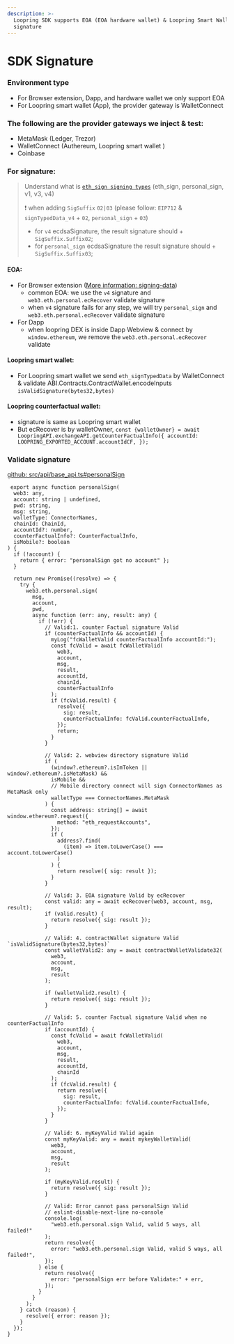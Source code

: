 ```yaml
---
description: >-
  Loopring SDK supports EOA (EOA hardware wallet) & Loopring Smart Wallet
  signature
---
```


# SDK Signature

### &#x20;Environment  type   &#x20;

* For Browser extension, Dapp, and hardware wallet we only support EOA
* For Loopring smart wallet (App), the provider gateway is WalletConnect



### The following are the provider gateways we inject & test:

* MetaMask (Ledger, Trezor)
* WalletConnect (Authereum, Loopring smart wallet )
* Coinbase



### For signature:

> &#x20;Understand  what is  [`eth_sign signing types`](https://docs.metamask.io/guide/signing-data.html#a-brief-history) (eth\_sign, personal\_sign, v1, v3, v4)
>
> ❗ when adding `SigSuffix` `02|03` (please follow:  `EIP712` & `signTypedData_v4`  + `02`, `personal_sign` + `03`)
>
> * for `v4` ecdsaSignature, the result signature should + `SigSuffix.Suffix02`;
> * for `personal_sign` ecdsaSignature the result signature should + `SigSuffix.Suffix03`;

#### EOA:

* For Browser extension ([More information: signing-data](https://docs.metamask.io/guide/signing-data.html#a-brief-history))
  * common EOA: we use the `v4` signature and `web3.eth.personal.ecRecover` validate signature
  * when `v4` signature fails for any step, we will try `personal_sign` and `web3.eth.personal.ecRecover` validate signature
* For Dapp
  * when loopring DEX is inside Dapp Webview & connect by `window.ethereum`, we remove the `web3.eth.personal.ecRecover` validate

#### Loopring smart wallet:

* For Loopring smart wallet we send `eth_signTypedData` by WalletConnect & validate ABI.Contracts.ContractWallet.encodeInputs `isValidSignature(bytes32,bytes)`

#### Loopring counterfactual wallet:

* signature is same as Loopring smart wallet
* But ecRecover is by walletOwner, `const {walletOwner} = await LoopringAPI.exchangeAPI.getCounterFactualInfo({ accountId: LOOPRING_EXPORTED_ACCOUNT.accountIdCF, });`



### Validate signature

[github: src/api/base\_api.ts#personalSign](https://github.com/Loopring/loopring\_sdk/blob/2c79c1837114f4f383e2d292de3da4b2dac02252/src/api/base\_api.ts#L549)

```
 export async function personalSign(
  web3: any,
  account: string | undefined,
  pwd: string,
  msg: string,
  walletType: ConnectorNames,
  chainId: ChainId,
  accountId?: number,
  counterFactualInfo?: CounterFactualInfo,
  isMobile?: boolean
) {
  if (!account) {
    return { error: "personalSign got no account" };
  }

  return new Promise((resolve) => {
    try {
      web3.eth.personal.sign(
        msg,
        account,
        pwd,
        async function (err: any, result: any) {
          if (!err) {
            // Valid:1. counter Factual signature Valid
            if (counterFactualInfo && accountId) {
              myLog("fcWalletValid counterFactualInfo accountId:");
              const fcValid = await fcWalletValid(
                web3,
                account,
                msg,
                result,
                accountId,
                chainId,
                counterFactualInfo
              );
              if (fcValid.result) {
                resolve({
                  sig: result,
                  counterFactualInfo: fcValid.counterFactualInfo,
                });
                return;
              }
            }

            // Valid: 2. webview directory signature Valid
            if (
              (window?.ethereum?.isImToken || window?.ethereum?.isMetaMask) &&
              isMobile &&
              // Mobile directory connect will sign ConnectorNames as MetaMask only
              walletType === ConnectorNames.MetaMask
            ) {
              const address: string[] = await window.ethereum?.request({
                method: "eth_requestAccounts",
              });
              if (
                address?.find(
                  (item) => item.toLowerCase() === account.toLowerCase()
                )
              ) {
                return resolve({ sig: result });
              }
            }

            // Valid: 3. EOA signature Valid by ecRecover
            const valid: any = await ecRecover(web3, account, msg, result);
            if (valid.result) {
              return resolve({ sig: result });
            }

            // Valid: 4. contractWallet signature Valid `isValidSignature(bytes32,bytes)`
            const walletValid2: any = await contractWalletValidate32(
              web3,
              account,
              msg,
              result
            );

            if (walletValid2.result) {
              return resolve({ sig: result });
            }

            // Valid: 5. counter Factual signature Valid when no counterFactualInfo
            if (accountId) {
              const fcValid = await fcWalletValid(
                web3,
                account,
                msg,
                result,
                accountId,
                chainId
              );
              if (fcValid.result) {
                return resolve({
                  sig: result,
                  counterFactualInfo: fcValid.counterFactualInfo,
                });
              }
            }

            // Valid: 6. myKeyValid Valid again
            const myKeyValid: any = await mykeyWalletValid(
              web3,
              account,
              msg,
              result
            );

            if (myKeyValid.result) {
              return resolve({ sig: result });
            }

            // Valid: Error cannot pass personalSign Valid
            // eslint-disable-next-line no-console
            console.log(
              "web3.eth.personal.sign Valid, valid 5 ways, all failed!"
            );
            return resolve({
              error: "web3.eth.personal.sign Valid, valid 5 ways, all failed!",
            });
          } else {
            return resolve({
              error: "personalSign err before Validate:" + err,
            });
          }
        }
      );
    } catch (reason) {
      resolve({ error: reason });
    }
  });
}
```
